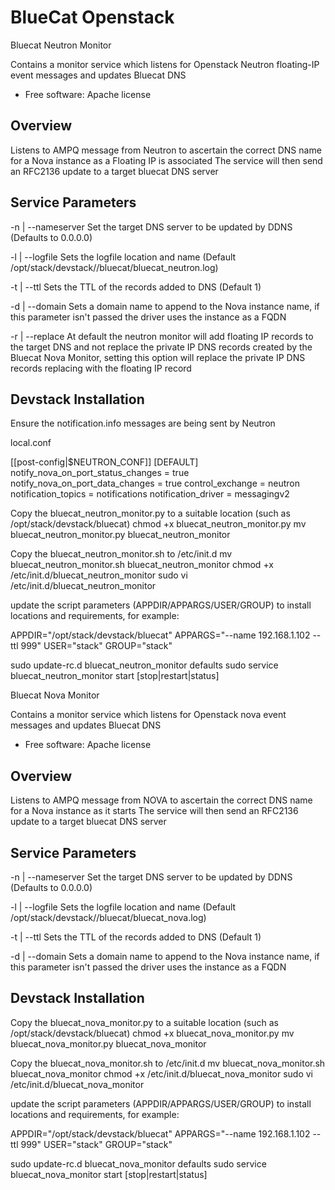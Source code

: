 # BlueCat Openstack


Bluecat Neutron Monitor


Contains a monitor service which listens for Openstack Neutron floating-IP event messages and updates Bluecat DNS

* Free software: Apache license

Overview
--------

Listens to AMPQ message from Neutron to ascertain the correct DNS name for a Nova instance as a Floating IP is associated
The service will then send an RFC2136 update to a target bluecat DNS server

Service Parameters
------------------

-n | --nameserver 
Set the target DNS server to be updated by DDNS (Defaults to 0.0.0.0)

-l | --logfile
Sets the logfile location and name (Default /opt/stack/devstack//bluecat/bluecat_neutron.log)

-t | --ttl
Sets the TTL of the records added to DNS (Default 1)

-d | --domain
Sets a domain name to append to the Nova instance name, if this parameter isn't passed the driver uses the instance as a FQDN

-r | --replace
At default the neutron monitor will add floating IP records to the target DNS and not replace the private IP DNS records created 
by the Bluecat Nova Monitor, setting this option will replace the private IP DNS records replacing with the floating IP record


Devstack Installation
---------------------

Ensure the notification.info messages are being sent by Neutron

local.conf

[[post-config|$NEUTRON_CONF]]
[DEFAULT]
notify_nova_on_port_status_changes = true
notify_nova_on_port_data_changes = true
control_exchange = neutron
notification_topics = notifications
notification_driver = messagingv2

Copy the bluecat_neutron_monitor.py to a suitable location (such as /opt/stack/devstack/bluecat)
chmod +x bluecat_neutron_monitor.py
mv bluecat_neutron_monitor.py bluecat_neutron_monitor

Copy the bluecat_neutron_monitor.sh to /etc/init.d
mv bluecat_neutron_monitor.sh bluecat_neutron_monitor
chmod +x /etc/init.d/bluecat_neutron_monitor
sudo vi /etc/init.d/bluecat_neutron_monitor

update the script parameters (APPDIR/APPARGS/USER/GROUP) to install locations and requirements, for example:

APPDIR="/opt/stack/devstack/bluecat"
APPARGS="--name 192.168.1.102 --ttl 999" 
USER="stack"
GROUP="stack"

sudo update-rc.d bluecat_neutron_monitor defaults
sudo service bluecat_neutron_monitor start [stop|restart|status]


Bluecat Nova Monitor


Contains a monitor service which listens for Openstack nova event messages and updates Bluecat DNS

* Free software: Apache license

Overview
--------

Listens to AMPQ message from NOVA to ascertain the correct DNS name for a Nova instance as it starts
The service will then send an RFC2136 update to a target bluecat DNS server

Service Parameters
------------------

-n | --nameserver 
Set the target DNS server to be updated by DDNS (Defaults to 0.0.0.0)

-l | --logfile
Sets the logfile location and name (Default /opt/stack/devstack//bluecat/bluecat_nova.log)

-t | --ttl
Sets the TTL of the records added to DNS (Default 1)

-d | --domain
Sets a domain name to append to the Nova instance name, if this parameter isn't passed the driver uses the instance as a FQDN


Devstack Installation
---------------------

Copy the bluecat_nova_monitor.py to a suitable location (such as /opt/stack/devstack/bluecat)
chmod +x bluecat_nova_monitor.py
mv bluecat_nova_monitor.py bluecat_nova_monitor

Copy the bluecat_nova_monitor.sh to /etc/init.d
mv bluecat_nova_monitor.sh bluecat_nova_monitor
chmod +x /etc/init.d/bluecat_nova_monitor
sudo vi /etc/init.d/bluecat_nova_monitor

update the script parameters (APPDIR/APPARGS/USER/GROUP) to install locations and requirements, for example:

APPDIR="/opt/stack/devstack/bluecat"
APPARGS="--name 192.168.1.102 --ttl 999" 
USER="stack"
GROUP="stack"

sudo update-rc.d bluecat_nova_monitor defaults
sudo service bluecat_nova_monitor start [stop|restart|status]
